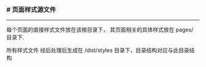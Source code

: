 ### \# 页面样式源文件

---

每个页面的直接样式文件放在该根目录下， 其页面相关的具体样式放在 pages/ 目录下.

所有样式文件 经后处理后生成在 /dist/styles 目录下，目录结构对应与此目录结构